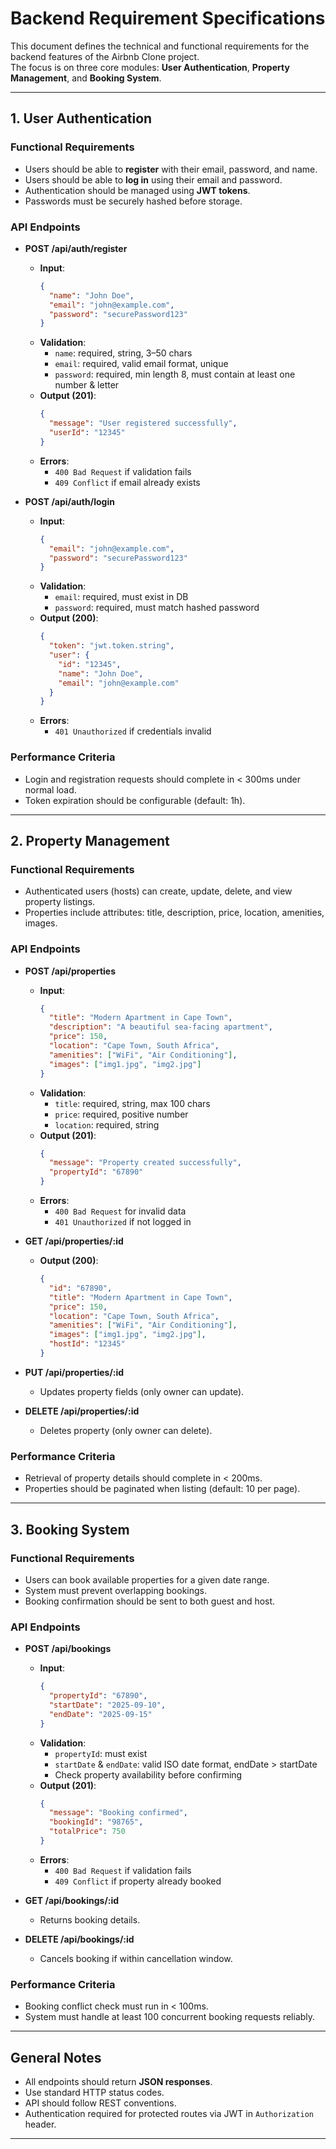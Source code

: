 # Backend Requirement Specifications

This document defines the technical and functional requirements for the backend features of the Airbnb Clone project.  
The focus is on three core modules: **User Authentication**, **Property Management**, and **Booking System**.

---

## 1. User Authentication

### Functional Requirements

- Users should be able to **register** with their email, password, and name.
- Users should be able to **log in** using their email and password.
- Authentication should be managed using **JWT tokens**.
- Passwords must be securely hashed before storage.

### API Endpoints

- **POST /api/auth/register**
  - **Input**:  
    ```json
    {
      "name": "John Doe",
      "email": "john@example.com",
      "password": "securePassword123"
    }
    ```
  - **Validation**:
    - `name`: required, string, 3–50 chars
    - `email`: required, valid email format, unique
    - `password`: required, min length 8, must contain at least one number & letter
  - **Output (201)**:  
    ```json
    {
      "message": "User registered successfully",
      "userId": "12345"
    }
    ```
  - **Errors**:  
    - `400 Bad Request` if validation fails  
    - `409 Conflict` if email already exists  

- **POST /api/auth/login**
  - **Input**:  
    ```json
    {
      "email": "john@example.com",
      "password": "securePassword123"
    }
    ```
  - **Validation**:
    - `email`: required, must exist in DB
    - `password`: required, must match hashed password
  - **Output (200)**:  
    ```json
    {
      "token": "jwt.token.string",
      "user": {
        "id": "12345",
        "name": "John Doe",
        "email": "john@example.com"
      }
    }
    ```
  - **Errors**:  
    - `401 Unauthorized` if credentials invalid  

### Performance Criteria

- Login and registration requests should complete in < 300ms under normal load.
- Token expiration should be configurable (default: 1h).

---

## 2. Property Management

### Functional Requirements

- Authenticated users (hosts) can create, update, delete, and view property listings.
- Properties include attributes: title, description, price, location, amenities, images.

### API Endpoints

- **POST /api/properties**
  - **Input**:  
    ```json
    {
      "title": "Modern Apartment in Cape Town",
      "description": "A beautiful sea-facing apartment",
      "price": 150,
      "location": "Cape Town, South Africa",
      "amenities": ["WiFi", "Air Conditioning"],
      "images": ["img1.jpg", "img2.jpg"]
    }
    ```
  - **Validation**:
    - `title`: required, string, max 100 chars
    - `price`: required, positive number
    - `location`: required, string
  - **Output (201)**:  
    ```json
    {
      "message": "Property created successfully",
      "propertyId": "67890"
    }
    ```
  - **Errors**:  
    - `400 Bad Request` for invalid data  
    - `401 Unauthorized` if not logged in  

- **GET /api/properties/:id**
  - **Output (200)**:  
    ```json
    {
      "id": "67890",
      "title": "Modern Apartment in Cape Town",
      "price": 150,
      "location": "Cape Town, South Africa",
      "amenities": ["WiFi", "Air Conditioning"],
      "images": ["img1.jpg", "img2.jpg"],
      "hostId": "12345"
    }
    ```

- **PUT /api/properties/:id**
  - Updates property fields (only owner can update).  

- **DELETE /api/properties/:id**
  - Deletes property (only owner can delete).  

### Performance Criteria

- Retrieval of property details should complete in < 200ms.
- Properties should be paginated when listing (default: 10 per page).

---

## 3. Booking System

### Functional Requirements

- Users can book available properties for a given date range.
- System must prevent overlapping bookings.
- Booking confirmation should be sent to both guest and host.

### API Endpoints

- **POST /api/bookings**
  - **Input**:  
    ```json
    {
      "propertyId": "67890",
      "startDate": "2025-09-10",
      "endDate": "2025-09-15"
    }
    ```
  - **Validation**:
    - `propertyId`: must exist
    - `startDate` & `endDate`: valid ISO date format, endDate > startDate
    - Check property availability before confirming
  - **Output (201)**:  
    ```json
    {
      "message": "Booking confirmed",
      "bookingId": "98765",
      "totalPrice": 750
    }
    ```
  - **Errors**:  
    - `400 Bad Request` if validation fails  
    - `409 Conflict` if property already booked  

- **GET /api/bookings/:id**
  - Returns booking details.  

- **DELETE /api/bookings/:id**
  - Cancels booking if within cancellation window.

### Performance Criteria

- Booking conflict check must run in < 100ms.
- System must handle at least 100 concurrent booking requests reliably.

---

## General Notes

- All endpoints should return **JSON responses**.
- Use standard HTTP status codes.
- API should follow REST conventions.
- Authentication required for protected routes via JWT in `Authorization` header.

---

